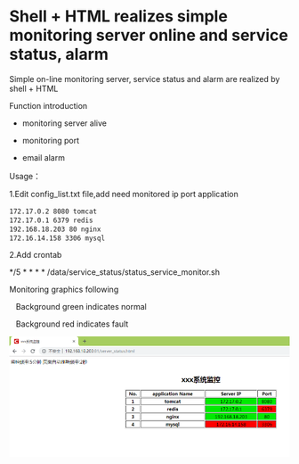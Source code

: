 # Shell + HTML realizes simple monitoring server online and service status, alarm
Simple on-line monitoring server, service status and alarm are realized by shell + HTML

Function introduction

* monitoring server alive
  
* monitoring port

* email alarm


Usage：

1.Edit config_list.txt file,add need monitored ip port application

    172.17.0.2 8080 tomcat
    172.17.0.1 6379 redis
    192.168.18.203 80 nginx
    172.16.14.158 3306 mysql
         
2.Add crontab

*/5 * * * *  /data/service_status/status_service_monitor.sh

Monitoring graphics following

&nbsp;&nbsp;&nbsp;Background green indicates normal

&nbsp;&nbsp;&nbsp;Background red indicates fault

![graphics](https://github.com/czwanga/shell/blob/master/Monitoring%20graphics.png)
    
